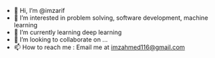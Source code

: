 - 👋 Hi, I’m @imzarif
- 👀 I’m interested in problem solving, software development, machine learning
- 🌱 I’m currently learning deep learning 
- 💞️ I’m looking to collaborate on ...
- 📫 How to reach me : Email me at imzahmed116@gmail.com

<!---
imzarif/imzarif is a ✨ special ✨ repository because its `README.md` (this file) appears on your GitHub profile.
You can click the Preview link to take a look at your changes.
--->
